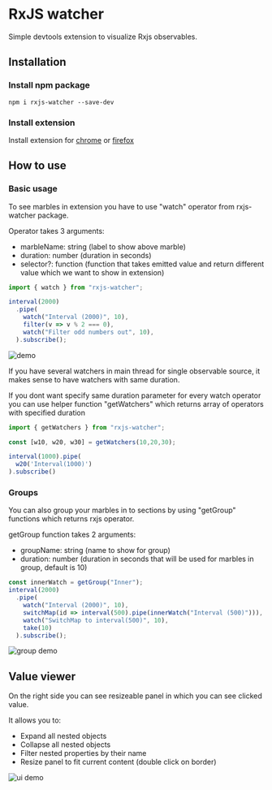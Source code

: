 # RxJS watcher

Simple devtools extension to visualize Rxjs observables.

## Installation

### Install npm package

`npm i rxjs-watcher --save-dev`

### Install extension

Install extension for [chrome](https://chrome.google.com/webstore/detail/rxjs-watcher/dfpjfjpfpjjgoeackldilanadoeaciam) or [firefox](https://addons.mozilla.org/en-US/firefox/addon/rxjs-watcher/)

## How to use

### Basic usage

To see marbles in extension you have to use "watch" operator from rxjs-watcher package.

Operator takes 3 arguments:

- marbleName: string (label to show above marble)
- duration: number (duration in seconds)
- selector?: function (function that takes emitted value and return different value which we want to show in extension)

```ts
import { watch } from "rxjs-watcher";

interval(2000)
  .pipe(
    watch("Interval (2000)", 10),
    filter(v => v % 2 === 0),
    watch("Filter odd numbers out", 10),
  ).subscribe();
```
![demo](assets/basic.gif)

If you have several watchers in main thread for single observable source, it makes sense to have watchers with same duration.

If you dont want specify same duration parameter for every watch operator you can use helper function "getWatchers" which returns array of operators with specified duration

```ts
import { getWatchers } from "rxjs-watcher";

const [w10, w20, w30] = getWatchers(10,20,30);

interval(1000).pipe(
  w20('Interval(1000)')
).subscribe()

```



### Groups

You can also group your marbles in to sections by using "getGroup" functions which returns rxjs operator.

getGroup function takes 2 arguments:

- groupName: string (name to show for group)
- duration: number (duration in seconds that will be used for marbles in group, default is 10)

```ts
const innerWatch = getGroup("Inner");
interval(2000)
  .pipe(
    watch("Interval (2000)", 10),
    switchMap(id => interval(500).pipe(innerWatch("Interval (500)"))),
    watch("SwitchMap to interval(500)", 10),
    take(10)
  ).subscribe();
```

![group demo](assets/group.gif)

## Value viewer 

On the right side you can see resizeable panel in which you can see clicked value.

It allows you to: 
- Expand all nested objects
- Collapse all nested objects
- Filter nested properties by their name
- Resize panel to fit current content (double click on border)

![ui demo](assets/ui.gif)
